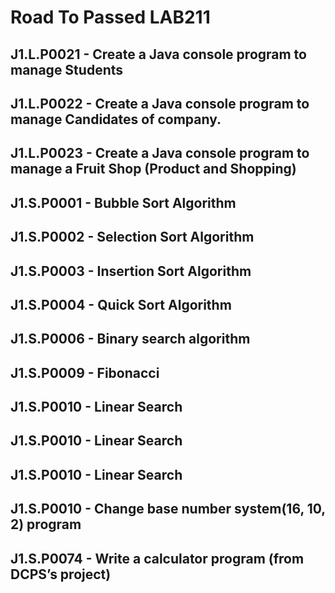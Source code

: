 # Road To Passed LAB211

## J1.L.P0021 - Create a Java console program to manage Students
## J1.L.P0022 - Create a Java console program to manage Candidates of company. 
## J1.L.P0023 - Create a Java console program to manage a Fruit Shop (Product and Shopping)
## J1.S.P0001 - Bubble Sort Algorithm
## J1.S.P0002 - Selection Sort Algorithm
## J1.S.P0003 - Insertion Sort Algorithm
## J1.S.P0004 - Quick Sort Algorithm
## J1.S.P0006 - Binary search algorithm
## J1.S.P0009 - Fibonacci
## J1.S.P0010 - Linear Search
## J1.S.P0010 - Linear Search
## J1.S.P0010 - Linear Search
## J1.S.P0010 - Change base number system(16, 10, 2) program
## J1.S.P0074 - Write a calculator program (from DCPS’s project)

